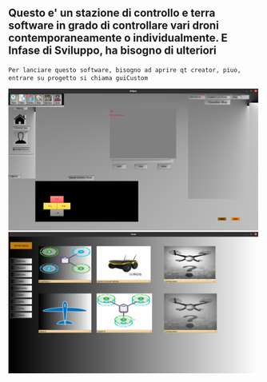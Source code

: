 ## Questo e' un stazione di controllo e terra software  in grado di controllare vari droni contemporaneamente o individualmente. E Infase di Sviluppo, ha bisogno di ulteriori

```
Per lanciare questo software, bisogno ad aprire qt creator, piuo, entrare su progetto si chiama guiCustom
```
<img src="demo_1.png" width="500"/> <img src="demo_2.png" width="500"/>

